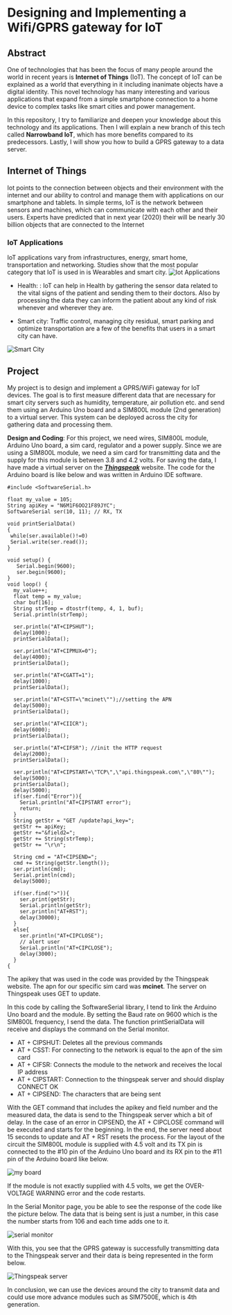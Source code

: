 # Designing and Implementing a Wifi/GPRS gateway for IoT
## Abstract
One of technologies that has been the focus of many people around the world in recent years is **Internet of Things** (IoT). The concept of IoT can be explained as a world that everything in it including inanimate objects have a digital identity. This novel technology has many interesting and various applications that expand from a simple smartphone connection to a home device to complex tasks like smart cities and power management. 

In this repository, I try to familiarize and deepen your knowledge about this technology and its applications. Then I will explain a new branch of this tech called **Narrowband IoT**, which has more benefits compared to its predecessors. Lastly, I will show you how to build a GPRS gateway to a data server.
## Internet of Things
Iot points to the connection between objects and their environment with the internet and our ability to control and manage them with applications on our smartphone and tablets. In simple terms, IoT is the network between sensors and machines, which can communicate with each other and their users. Experts have predicted that in next year (2020) their will be nearly 30 billion objects that are connected to the Internet
### IoT Applications
IoT applications vary from infrastructures, energy, smart home, transportation and networking. Studies show that the most popular category that IoT is used in is Wearables and smart city.
![Iot Applications](https://raw.githubusercontent.com/kiazamiri/IoT-Project/master/images/pic%201.jpg)
- Health: : IoT can help in Health by gathering the sensor data related to the vital signs of the patient and sending them to their doctors. Also by processing the data they can inform the patient about any kind of risk whenever and wherever they are.

- Smart city: Traffic control, managing city residual, smart parking and optimize transportation are a few of the benefits that users in a smart city can have.

![Smart City](https://raw.githubusercontent.com/kiazamiri/IoT-Project/master/images/iota-smart_city_components_desktop.jpg)
## Project
My project is to design and implement a GPRS/WiFi gateway for IoT devices. The goal is to first measure different data that are necessary for smart city servers such as humidity, temperature, air pollution etc. and send them using an Arduino Uno board and a SIM800L module (2nd generation) to a virtual server. This system can be deployed across the city for gathering data and processing them. 

**Design and Coding**: For this project, we need wires, SIM800L module, Arduino Uno board, a sim card, regulator and a power supply. Since we are using a SIM800L module, we need a sim card for transmitting data and the supply for this module is between 3.8 and 4.2 volts. For saving the data, I have made a virtual server on the [***Thingspeak***](https://thingspeak.com/) website. The code for the Arduino board is like below and was written in Arduino IDE software.

    #include <SoftwareSerial.h>

    float my_value = 105;
    String apiKey = "N6M1F6OO21F89JYC";
    SoftwareSerial ser(10, 11); // RX, TX

    void printSerialData()
    {
     while(ser.available()!=0)
     Serial.write(ser.read());
    }

    void setup() {
       Serial.begin(9600); 
       ser.begin(9600);
    }
    void loop() {
      my_value++;
      float temp = my_value;
      char buf[16];
      String strTemp = dtostrf(temp, 4, 1, buf);
      Serial.println(strTemp);

      ser.println("AT+CIPSHUT");
      delay(1000);
      printSerialData();

      ser.println("AT+CIPMUX=0");
      delay(4000);
      printSerialData();

      ser.println("AT+CGATT=1");
      delay(1000);
      printSerialData();

      ser.println("AT+CSTT=\"mcinet\"");//setting the APN 
      delay(5000);
      printSerialData();

      ser.println("AT+CIICR");
      delay(6000);
      printSerialData();

      ser.println("AT+CIFSR"); //init the HTTP request
      delay(2000); 
      printSerialData();

      ser.println("AT+CIPSTART=\"TCP\",\"api.thingspeak.com\",\"80\"");
      delay(5000);
      printSerialData();
      delay(5000);
      if(ser.find("Error")){
        Serial.println("AT+CIPSTART error");
        return;
      }
      String getStr = "GET /update?api_key=";
      getStr += apiKey;
      getStr +="&field2=";
      getStr += String(strTemp);
      getStr += "\r\n";

      String cmd = "AT+CIPSEND=";
      cmd += String(getStr.length());
      ser.println(cmd);
      Serial.println(cmd);
      delay(5000);

      if(ser.find(">")){
        ser.print(getStr);
        Serial.println(getStr);
        ser.println("AT+RST");
        delay(30000);
      }
      else{
        ser.println("AT+CIPCLOSE");
        // alert user
        Serial.println("AT+CIPCLOSE");
        delay(3000);
      }
    {


The apikey that was used in the code was provided by the Thingspeak website. The apn for our specific sim card was **mcinet**. The server on Thingspeak uses GET to update.

In this code by calling the SoftwareSerial library, I tend to link the Arduino Uno board and the module. By setting the Baud rate on 9600 which is the SIM800L frequency, I send the data. The function printSerialData will receive and displays the command on the Serial monitor. 

- AT + CIPSHUT: Deletes all the previous commands   
- AT + CSST: For connecting to the network is equal to the apn of the sim card
- AT + CIFSR: Connects the module to the network and receives the local IP address
- AT + CIPSTART: Connection to the thingspeak server and should display CONNECT OK
- AT + CIPSEND: The characters that are being sent

With the GET command that includes the apikey and field number and the measured data, the data is send to the Thingspeak server which a bit of delay. In the case of an error in CIPSEND, the AT + CIPCLOSE command will be executed and starts for the beginning. 
In the end, the server need about 15 seconds to update and AT + RST resets the process. For the layout of the circuit the SIM800L module is supplied with 4.5 volt and its TX pin is connected to the #10 pin of the Arduino Uno board and its RX pin to the #11 pin of the Arduino board like below.

![my board](https://raw.githubusercontent.com/kiazamiri/IoT-Project/master/images/pic%206.jpg)

If the module is not exactly supplied with 4.5 volts, we get the OVER-VOLTAGE WARNING error and the code restarts.

In the Serial Monitor page, you be able to see the response of the code like the picture below. The data that is being sent is just a number, in this case the number starts from 106 and each time adds one to it.

![serial monitor](https://raw.githubusercontent.com/kiazamiri/IoT-Project/master/images/pic%204.png)

With this, you see that the GPRS gateway is successfully transmitting data to the Thingspeak server and their data is being represented in the form below. 

![Thingspeak server](https://raw.githubusercontent.com/kiazamiri/IoT-Project/master/images/pic%205.jpg)

In conclusion, we can use the devices around the city to transmit data and could use more advance modules such as SIM7500E, which is 4th generation.
